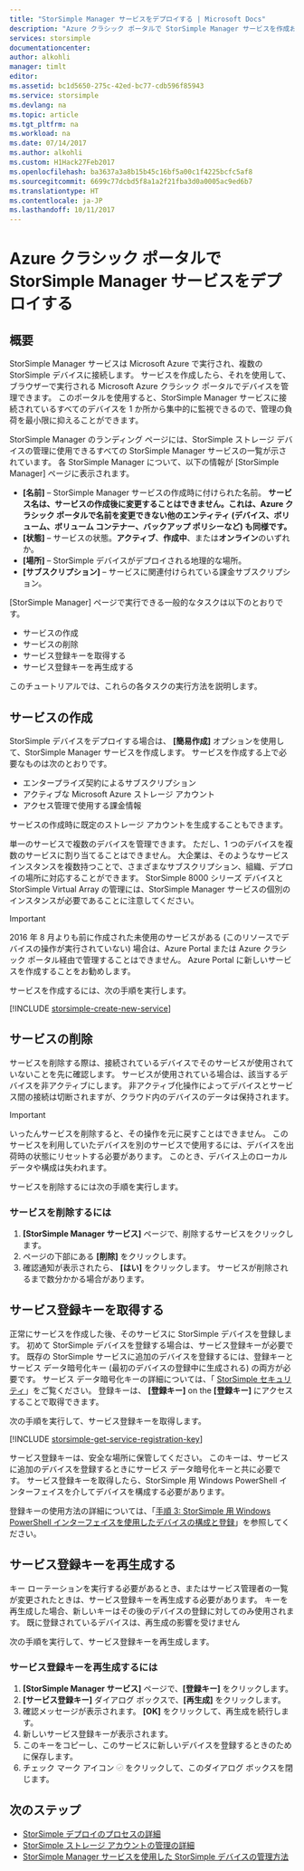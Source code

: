 ```yaml
---
title: "StorSimple Manager サービスをデプロイする | Microsoft Docs"
description: "Azure クラシック ポータルで StorSimple Manager サービスを作成および削除する方法、さらにサービス登録キーを管理する方法について説明します。"
services: storsimple
documentationcenter: 
author: alkohli
manager: timlt
editor: 
ms.assetid: bc1d5650-275c-42ed-bc77-cdb596f85943
ms.service: storsimple
ms.devlang: na
ms.topic: article
ms.tgt_pltfrm: na
ms.workload: na
ms.date: 07/14/2017
ms.author: alkohli
ms.custom: H1Hack27Feb2017
ms.openlocfilehash: ba3637a3a8b15b45c16bf5a00c1f4225bcfc5af8
ms.sourcegitcommit: 6699c77dcbd5f8a1a2f21fba3d0a0005ac9ed6b7
ms.translationtype: HT
ms.contentlocale: ja-JP
ms.lasthandoff: 10/11/2017
---
```

# <a name="deploy-the-storsimple-manager-service-in-the-azure-classic-portal"></a>Azure クラシック ポータルで StorSimple Manager サービスをデプロイする

## <a name="overview"></a>概要
StorSimple Manager サービスは Microsoft Azure で実行され、複数の StorSimple デバイスに接続します。 サービスを作成したら、それを使用して、ブラウザーで実行される Microsoft Azure クラシック ポータルでデバイスを管理できます。 このポータルを使用すると、StorSimple Manager サービスに接続されているすべてのデバイスを 1 か所から集中的に監視できるので、管理の負荷を最小限に抑えることができます。

StorSimple Manager のランディング ページには、StorSimple ストレージ デバイスの管理に使用できるすべての StorSimple Manager サービスの一覧が示されています。 各 StorSimple Manager について、以下の情報が [StorSimple Manager] ページに表示されます。

* **[名前]** – StorSimple Manager サービスの作成時に付けられた名前。 **サービス名は、サービスの作成後に変更することはできません。これは、Azure クラシック ポータルで名前を変更できない他のエンティティ (デバイス、ボリューム、ボリューム コンテナー、バックアップ ポリシーなど) も同様です。**
* **[状態]** – サービスの状態。**アクティブ**、**作成中**、または**オンライン**のいずれか。
* **[場所]** – StorSimple デバイスがデプロイされる地理的な場所。
* **[サブスクリプション]** – サービスに関連付けられている課金サブスクリプション。

[StorSimple Manager] ページで実行できる一般的なタスクは以下のとおりです。

* サービスの作成
* サービスの削除
* サービス登録キーを取得する
* サービス登録キーを再生成する

このチュートリアルでは、これらの各タスクの実行方法を説明します。

## <a name="create-a-service"></a>サービスの作成
StorSimple デバイスをデプロイする場合は、 **[簡易作成]** オプションを使用して、StorSimple Manager サービスを作成します。 サービスを作成する上で必要なものは次のとおりです。

* エンタープライズ契約によるサブスクリプション
* アクティブな Microsoft Azure ストレージ アカウント
* アクセス管理で使用する課金情報

サービスの作成時に既定のストレージ アカウントを生成することもできます。

単一のサービスで複数のデバイスを管理できます。 ただし、1 つのデバイスを複数のサービスに割り当てることはできません。 大企業は、そのようなサービス インスタンスを複数持つことで、さまざまなサブスクリプション、組織、デプロイの場所に対応することができます。 StorSimple 8000 シリーズ デバイスと StorSimple Virtual Array の管理には、StorSimple Manager サービスの個別のインスタンスが必要であることに注意してください。

> [!IMPORTANT] 
> 2016 年 8 月よりも前に作成された未使用のサービスがある (このリソースでデバイスの操作が実行されていない) 場合は、Azure Portal または Azure クラシック ポータル経由で管理することはできません。 Azure Portal に新しいサービスを作成することをお勧めします。

サービスを作成するには、次の手順を実行します。

[!INCLUDE [storsimple-create-new-service](../../includes/storsimple-create-new-service.md)]

## <a name="delete-a-service"></a>サービスの削除
サービスを削除する際は、接続されているデバイスでそのサービスが使用されていないことを先に確認します。 サービスが使用されている場合は、該当するデバイスを非アクティブにします。 非アクティブ化操作によってデバイスとサービス間の接続は切断されますが、クラウド内のデバイスのデータは保持されます。

> [!IMPORTANT] 
> いったんサービスを削除すると、その操作を元に戻すことはできません。 このサービスを利用していたデバイスを別のサービスで使用するには、デバイスを出荷時の状態にリセットする必要があります。 このとき、デバイス上のローカル データや構成は失われます。

サービスを削除するには次の手順を実行します。

### <a name="to-delete-a-service"></a>サービスを削除するには
1. **[StorSimple Manager サービス]** ページで、削除するサービスをクリックします。
2. ページの下部にある **[削除]** をクリックします。
3. 確認通知が表示されたら、 **[はい]** をクリックします。 サービスが削除されるまで数分かかる場合があります。

## <a name="get-the-service-registration-key"></a>サービス登録キーを取得する
正常にサービスを作成した後、そのサービスに StorSimple デバイスを登録します。 初めて StorSimple デバイスを登録する場合は、サービス登録キーが必要です。 既存の StorSimple サービスに追加のデバイスを登録するには、登録キーとサービス データ暗号化キー (最初のデバイスの登録中に生成される) の両方が必要です。 サービス データ暗号化キーの詳細については、「 [StorSimple セキュリティ](storsimple-security.md)」をご覧ください。 登録キーは、 **[登録キー]** on the **[登録キー]** にアクセスすることで取得できます。

次の手順を実行して、サービス登録キーを取得します。

[!INCLUDE [storsimple-get-service-registration-key](../../includes/storsimple-get-service-registration-key.md)]

サービス登録キーは、安全な場所に保管してください。 このキーは、サービスに追加のデバイスを登録するときにサービス データ暗号化キーと共に必要です。 サービス登録キーを取得したら、StorSimple 用 Windows PowerShell インターフェイスを介してデバイスを構成する必要があります。

登録キーの使用方法の詳細については、「[手順 3: StorSimple 用 Windows PowerShell インターフェイスを使用したデバイスの構成と登録](storsimple-deployment-walkthrough.md#step-3-configure-and-register-the-device-through-windows-powershell-for-storsimple)」を参照してください。

## <a name="regenerate-the-service-registration-key"></a>サービス登録キーを再生成する
キー ローテーションを実行する必要があるとき、またはサービス管理者の一覧が変更されたときは、サービス登録キーを再生成する必要があります。 キーを再生成した場合、新しいキーはその後のデバイスの登録に対してのみ使用されます。 既に登録されているデバイスは、再生成の影響を受けません

次の手順を実行して、サービス登録キーを再生成します。

### <a name="to-regenerate-the-service-registration-key"></a>サービス登録キーを再生成するには
1. **[StorSimple Manager サービス]** ページで、**[登録キー]** をクリックします。
2. **[サービス登録キー]** ダイアログ ボックスで、**[再生成]** をクリックします。
3. 確認メッセージが表示されます。 **[OK]** をクリックして、再生成を続行します。
4. 新しいサービス登録キーが表示されます。
5. このキーをコピーし、このサービスに新しいデバイスを登録するときのために保存します。
6. チェック マーク アイコン  ![チェック マーク アイコン](./media/storsimple-manage-service/HCS_CheckIcon.png) をクリックして、このダイアログ ボックスを閉じます。

## <a name="next-steps"></a>次のステップ
* [StorSimple デプロイのプロセスの詳細](storsimple-deployment-walkthrough-u2.md)
* [StorSimple ストレージ アカウントの管理の詳細](storsimple-manage-storage-accounts.md)
* [StorSimple Manager サービスを使用した StorSimple デバイスの管理方法](storsimple-manager-service-administration.md)
